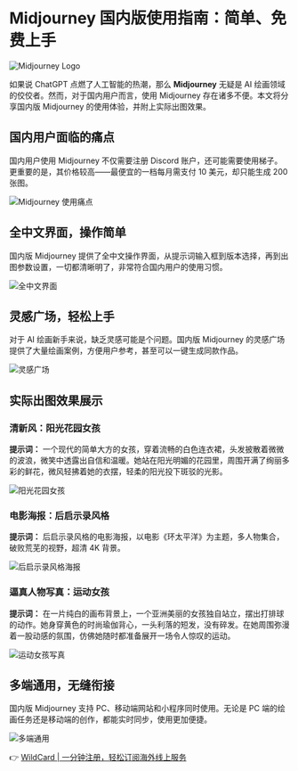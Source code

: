 # Midjourney 国内版使用指南：简单、免费上手

![Midjourney Logo](https://bbtdd.com/img/83559243554627.webp)

如果说 ChatGPT 点燃了人工智能的热潮，那么 **Midjourney** 无疑是 AI 绘画领域的佼佼者。然而，对于国内用户而言，使用 Midjourney 存在诸多不便。本文将分享国内版 Midjourney 的使用体验，并附上实际出图效果。

## 国内用户面临的痛点

国内用户使用 Midjourney 不仅需要注册 Discord 账户，还可能需要使用梯子。更重要的是，其价格较高——最便宜的一档每月需支付 10 美元，却只能生成 200 张图。

![Midjourney 使用痛点](https://bbtdd.com/img/60526272879631.webp)

## 全中文界面，操作简单

国内版 Midjourney 提供了全中文操作界面，从提示词输入框到版本选择，再到出图参数设置，一切都清晰明了，非常符合国内用户的使用习惯。

![全中文界面](https://bbtdd.com/img/8147898695.webp)

## 灵感广场，轻松上手

对于 AI 绘画新手来说，缺乏灵感可能是个问题。国内版 Midjourney 的灵感广场提供了大量绘画案例，方便用户参考，甚至可以一键生成同款作品。

![灵感广场](https://bbtdd.com/img/218641071428977.webp)

## 实际出图效果展示

### 清新风：阳光花园女孩

**提示词：** 一个现代的简单大方的女孩，穿着流畅的白色连衣裙，头发披散着微微的波浪，微笑中透露出自信和温暖。她站在阳光明媚的花园里，周围开满了绚丽多彩的鲜花，微风轻拂着她的衣摆，轻柔的阳光投下斑驳的光影。

![阳光花园女孩](https://bbtdd.com/img/5482220526771570.webp)

### 电影海报：后启示录风格

**提示词：** 后启示录风格的电影海报，以电影《环太平洋》为主题，多人物集合，破败荒芜的视野，超清 4K 背景。

![后启示录风格海报](https://bbtdd.com/img/179395113148390.webp)

### 逼真人物写真：运动女孩

**提示词：** 在一片纯白的画布背景上，一个亚洲美丽的女孩独自站立，摆出打排球的动作。她身穿黄色的时尚瑜伽背心，一头利落的短发，没有碎发。在她周围弥漫着一股动感的氛围，仿佛她随时都准备展开一场令人惊叹的运动。

![运动女孩写真](https://bbtdd.com/img/36578075.webp)

## 多端通用，无缝衔接

国内版 Midjourney 支持 PC、移动端网站和小程序同时使用。无论是 PC 端的绘画任务还是移动端的创作，都能实时同步，使用更加便捷。

![多端通用](https://bbtdd.com/img/910849794.webp)

👉 [WildCard | 一分钟注册，轻松订阅海外线上服务](https://bbtdd.com/WildCard)